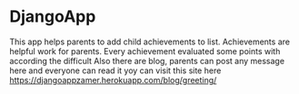 # DjangoApp
This app helps parents to add child achievements to list. Achievements are helpful work for parents. Every achievement evaluated some points with according the difficult
Also there are blog, parents can post any message here and everyone can read it
yoy can visit this site here https://djangoappzamer.herokuapp.com/blog/greeting/


